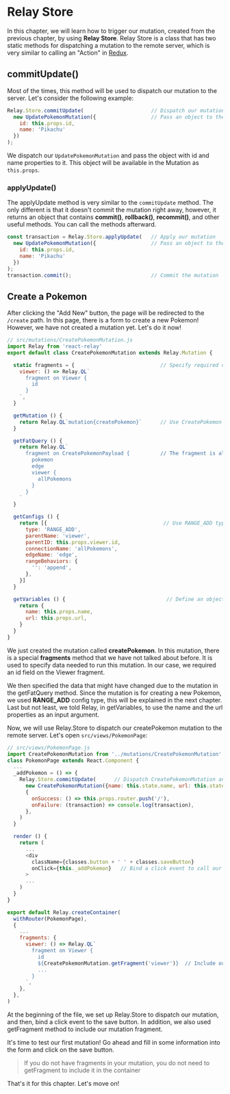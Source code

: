 # Relay Store

In this chapter, we will learn how to trigger our mutation, created from the previous chapter, by using **Relay Store**. Relay Store is a class that has two static methods for dispatching a mutation to the remote server, which is very similar to calling an "Action" in [Redux](http://redux.js.org).

## commitUpdate()

Most of the times, this method will be used to dispatch our mutation to the server. Let's consider the following example:

```javascript
Relay.Store.commitUpdate(                      // Dispatch our mutation
  new UpdatePokemonMutation({                  // Pass an object to the mutation
    id: this.props.id,
    name: 'Pikachu'
  })
);
```

We dispatch our `UpdatePokemonMutation` and pass the object with id and name properties to it. This object will be available in the Mutation as `this.props`.

### applyUpdate()

The applyUpdate method is very similar to the `commitUpdate` method. The only different is that it doesn't commit the mutation right away, however, it returns an object that contains **commit()**, **rollback()**, **recommit()**, and other useful  methods. You can call the methods afterward.

```javascript
const transaction = Relay.Store.applyUpdate(   // Apply our mutation
  new UpdatePokemonMutation({                  // Pass an object to the mutation
    id: this.props.id,
    name: 'Pikachu'
  })
);
transaction.commit();                          // Commit the mutation
```

## Create a Pokemon

After clicking the "Add New" button, the page will be redirected to the `/create` path. In this page, there is a form to create a new Pokemon! However, we have not created a mutation yet. Let's do it now!

```javascript
// src/mutations/CreatePokemonMutation.js
import Relay from 'react-relay'
export default class CreatePokemonMutation extends Relay.Mutation {

  static fragments = {                            // Specify required data for this mutation
    viewer: () => Relay.QL`
      fragment on Viewer {
        id
      }
    `,
  }

  getMutation () {
    return Relay.QL`mutation{createPokemon}`      // Use CreatePokemon mutation
  }

  getFatQuery () {
    return Relay.QL`
      fragment on CreatePokemonPayload {          // The fragment is always named as the mutation name + Payload (CreatePokemon + Payload)
        pokemon
        edge
        viewer {
          allPokemons
        }
      }
    `
  }

  getConfigs () {
    return [{                                      // Use RANGE_ADD type
      type: 'RANGE_ADD',
      parentName: 'viewer',
      parentID: this.props.viewer.id,
      connectionName: 'allPokemons',
      edgeName: 'edge',
      rangeBehaviors: {
        '': 'append',
      },
    }]
  }

  getVariables () {                                 // Define an object to be sent as an input argument
    return {
      name: this.props.name,
      url: this.props.url,
    }
  }
}
```

We just created the mutation called **createPokemon**. In this mutation, there is a special **fragments** method that we have not talked about before. It is used to specify data needed to run this mutation. In our case, we required an id field on the Viewer fragment. 

We then specified the data that might have changed due to the mutation in the getFatQuery method. Since the mutation is for creating a new Pokemon, we used **RANGE_ADD** config type, this will be explained in the next chapter. Last but not least, we told Relay, in getVariables, to use the name and the url properties as an input argument.

Now, we will use Relay.Store to dispatch our createPokemon mutation to the remote server. Let's open `src/views/PokemonPage`:

```javascript
// src/views/PokemonPage.js
import CreatePokemonMutation from '../mutations/CreatePokemonMutation'
class PokemonPage extends React.Component {
  ...
  _addPokemon = () => {
    Relay.Store.commitUpdate(      // Dispatch CreatePokemonMutation and pass the name and the url to it
      new CreatePokemonMutation({name: this.state.name, url: this.state.url, viewer: this.props.viewer}),
      {
        onSuccess: () => this.props.router.push('/'),
        onFailure: (transaction) => console.log(transaction),
      },
    )
  }

  render () {
    return (
      ...
      <div
        className={classes.button + ' ' + classes.saveButton}
        onClick={this._addPokemon}   // Bind a click event to call our mutation
      >
      ...
    )
  }
}

export default Relay.createContainer(
  withRouter(PokemonPage),
  {
    ...
    fragments: {
      viewer: () => Relay.QL`
        fragment on Viewer {
          id
          ${CreatePokemonMutation.getFragment('viewer')}  // Include our mutation fragment
          ...
        }
      `,
    },
  },
)
```

At the beginning of the file, we set up Relay.Store to dispatch our mutation, and then, bind a click event to the save button. In addition, we also used getFragment method to include our mutation fragment.

It's time to test our first mutation! Go ahead and fill in some information into the form and click on the save button.

> If you do not have fragments in your mutation, you do not need to getFragment to include it in the container

That's it for this chapter. Let's move on!
